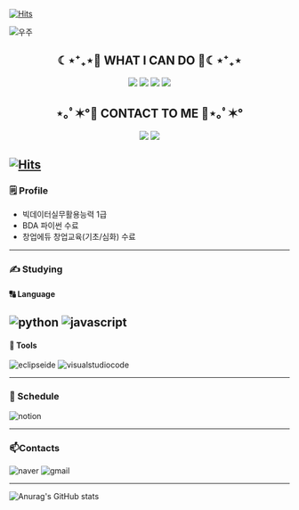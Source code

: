 [![Hits](https://hits.seeyoufarm.com/api/count/incr/badge.svg?url=https%3A%2F%2Fgithub.com%2Fkimdaehwi990731&count_bg=%23585858&title_bg=%23090909&icon=instagram.svg&icon_color=%23D0D0D0&title=%D9%A9%28%E0%B9%91%E2%80%A2+%E2%82%83+-%E0%B9%91%29%DB%B6%E2%99%A5&edge_flat=false)](https://hits.seeyoufarm.com)
 
![우주](https://user-images.githubusercontent.com/50413112/105368338-c5250000-5c44-11eb-9a01-5a8c95186bba.jpg)

<h2 align="center">☾⋆⁺₊⋆💙 WHAT I CAN DO 💙☾⋆⁺₊⋆</h2>
 
<p align="center"><img src="https://img.shields.io/badge/Python-3776AB?style=flat-square&logo=Python&logoColor=white"/></a>  <img src="https://img.shields.io/badge/JAVA-007396?style=flat-square&logo=JAVA&logoColor=white"/></a>  <img src="https://img.shields.io/badge/HTML-E34F26?style=flat-square&logo=HTML&logoColor=white"/></a>  <img src="https://img.shields.io/badge/CSS-1572B6?style=flat-square&logo=CSS&logoColor=white"/></a></p>



<h2 align="center">⋆｡ﾟ✶°💜 CONTACT TO ME 💜⋆｡ﾟ✶°</h2>

<p align="center"><a href="https://wonjongah.tistory.com/"><img src="https://img.shields.io/badge/My tech blog-A9BCF5?style=flat-square&logo=GitHub Sponsors&logoColor=white&link=https://wonjongah.tistory.com/"/></a>  <a href="mailto:wonjongah@gmail.com"><img src="https://img.shields.io/badge/Gmail-D0A9F5?style=flat-square&logo=Gmail&logoColor=white&link=mailto:wonjongah@gmail.com"/></a></p>


[![Hits](https://hits.seeyoufarm.com/api/count/incr/badge.svg?url=https%3A%2F%2Fgithub.com%2Fkimdaehwi990731&count_bg=%23585858&title_bg=%23090909&icon=instagram.svg&icon_color=%23D0D0D0&title=%D9%A9%28%E0%B9%91%E2%80%A2+%E2%82%83+-%E0%B9%91%29%DB%B6%E2%99%A5&edge_flat=false)](https://hits.seeyoufarm.com)
---
### 🗒️ Profile
- 빅데이터실무활용능력 1급
- BDA 파이썬 수료
- 창업에듀 창업교육(기초/심화) 수료

---

### **✍️ Studying**
#### **🔠 Language**
![python](https://img.shields.io/badge/python-353535.svg?&style=for-the-badge&logo=python&logoColor=white)
![javascript](https://img.shields.io/badge/javascript-585858.svg?&style=for-the-badge&logo=javascript&logoColor=white)
---
#### **🧰 Tools**
![eclipseide](https://img.shields.io/badge/eclipseide-353535.svg?&style=for-the-badge&logo=eclipseide&logoColor=white)
![visualstudiocode](https://img.shields.io/badge/visualstudiocode-585858.svg?&style=for-the-badge&logo=visualstudiocode&logoColor=white)

---

### **📜 Schedule**
![notion](https://img.shields.io/badge/notion-353535.svg?&style=for-the-badge&logo=notion&logoColor=white)

---

### **📫Contacts**
![naver](https://img.shields.io/badge/naver-353535.svg?&style=for-the-badge&logo=naver&logoColor=white)
![gmail](https://img.shields.io/badge/gmail-585858.svg?&style=for-the-badge&logo=gmail&logoColor=white)

---
![Anurag's GitHub stats](https://github-readme-stats.vercel.app/api?username=kimdaehwi990731&show_icons=true&theme=dark)
